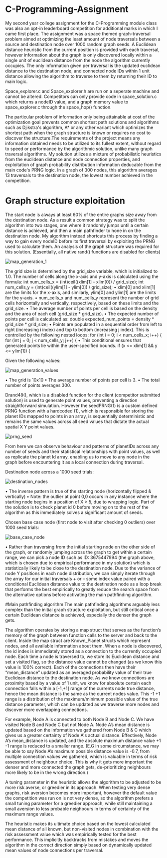 # C-Programming-Assignment
My second year college assignment for the C-Programming module class was also an opt-in leaderboard competition for additional marks in which I came first place. 
The assignment was a space themed graph-traversal problem aimed at optimizing the least amount of node traversals between a source and destination node over 1000 random graph seeds.
A Euclidean distance heuristic from the current position is provided with each traversal, however information about the graph is only discovered locally within a single unit of euclidean distance from the node the algorithm currently occupies.
The only information given per traversal is the updated euclidean distance to the destination node, and connected node IDs within 1 unit distance allowing the algorithm to traverse to them by returning their ID to main logic. 

Space_explorer.c and Space_explorer.h are run on a seperate machine and cannot be altered. Competitors can only provide code in space_solution.c which returns a nodeID value, and a graph memory value to space_explorer.c through the space_hop() function.

The particular problem of information only being attainable at cost of the optimization goal prevents common shortest path solutions and algorithms such as Djikstra's algorithm, A* or any other variant which optimizes the shortest path when the graph structure is known or requires no cost to discover the structure.The requirements of the project means any information obtained needs to be utilized to its fullest extent, without regard to speed or performance by the algorithmic solution, unlike many graph traversal algorithms. My solution utilizes a mixture of probabilistic heuristics from the euclidean distance and node connection properties, and exploitation of graph probability distribution information deducable from the main code's PRNG logic. 
In a graph of 300 nodes, this algorithm averages 13 traversals to the destination node, the lowest number achieved in the competition.

# Graph structure exploitation
The start node is always at least 60% of the entire graphs size away from the destination node. As a result a common strategy was to split the algorithm into two stages, one where it randomly jumps until a certain distance is achieved, and then a main pathfinder to hone in on the destination node. My algorithm instead shortcuts this process by finding a way to gain every nodeID before its first traversal by exploiting the PRNG used to calculate them. An analysis of the graph structure was required for this solution. (Essentially, all native rand() functions are disabled for clients)


![map_generation_1](https://github.com/user-attachments/assets/50f64ce9-8e86-4a0b-a4d1-f91700843b21)

The grid size is determined by the grid_size variable, which is initialized to 1.0.
The number of cells along the x-axis and y-axis is calculated using the formula:
int num_cells_x = (int)ceil((xlim[1] - xlim[0]) / grid_size);
int num_cells_y = (int)ceil((ylim[1] - ylim[0]) / grid_size);
•  xlim[0] and xlim[1] are the limits for the x-axis, and similarly, ylim[0] and ylim[1] are the limits for the y-axis.
•  num_cells_x and num_cells_y represent the number of grid cells horizontally and vertically, respectively, based on these limits and the grid_size.
•	The average number of points per cell is based on the density and the area of each cell (grid_size * grid_size).
•	The expected number of points per cell is calculated as:
double expected_num_points = density * grid_size * grid_size;
•	Points are populated in a sequential order from left to right (increasing i index) and top to bottom (increasing j index). This is controlled by the following nested loops:
for (int i = 0; i < num_cells_x; i++) {
    for (int j = 0; j < num_cells_y; j++) {
•	This conditional ensures that generated points lie within the user-specified bounds.
if (x <= xlim[1] && y <= ylim[1]) {

Given the following values:


![map_generation_values](https://github.com/user-attachments/assets/a9541c6b-e8a6-4a3e-ae55-edefa71b753a)



 
•	The grid is 10x10
•	The average number of points per cell is 3.
•	The total number of points averages 300.

Drand48(), which is a disabled function for the client (competitor submitted solution) is used to generate point values, preventing a direction straightforward simulation.
 However the seedPRNG(1) is a custom defined PRNG function with a hardcoded (1), which is responsible for storing the planet IDs mapped to points in an array,  is sequentially deterministic and remains the same values across all seed values that dictate the actual spatial X Y point values.



![prng_seed](https://github.com/user-attachments/assets/e901b69e-e002-402f-8a75-6b1db9559e85)



From here we can observe behaviour and patterns of planetIDs across any number of seeds and their statistical relationships with point values, as well as replicate the planet Id array, enabling us to move to any node in the graph before encountering it as a local connection during traversal. 


Destination node across a 1000 seed trials:



![destination_nodes](https://github.com/user-attachments/assets/2844a85d-8e2a-4ae2-b154-ecb61c2ca073)


•	The inverse pattern is true of the starting node (horizontally flipped & vertically)
•	Note: the outlier at point 0,0 occurs in any instance where the starting node begins in a position of X > 5, due to wrapping logic. Part of the solution is to check planet id 0 before moving on to the rest of the algorithm as this immediately solves a significant amount of seeds.

Chosen base case node (first node to visit after checking 0 outliers) over 1000 seed trials:



![base_case_node](https://github.com/user-attachments/assets/a99bc3bf-3910-4aa8-bfa8-2a3e9254ea83)



•	Rather than traversing from the initial starting node on the other side of the graph, or randomly jumping across the graph to get within a certain range, we can pick a node ID such as ID: 3675447994 (the graph above, which is chosen due to empirical performance in my solution) which is statistically likely to be close to the destination node. Due to the variance of node Y positions in each node distribution, we can simply iterate through the array for our initial traversals + or – some index value paired with a conditional Euclidean distance value to the destination node as a loop break that performs the best empirically to greatly reduce the search space from the alternative options before activating the main pathfinding algorithm.


#Main pathfinding algorithm
The main pathfinding algorithms arguably less complex than the initial graph structure exploitation, but still critical once a certain Euclidean distance is achieved, especially the denser the graph gets.  

The algorithm operates by storing a map struct that serves as the function’s memory of the graph between function calls to the server and back to the client. Inside the map struct are Known_Planet structs which represent nodes, and all available information about them. When a node is discovered, the id index is immediately stored as a connection to the currently occupied node. Each time a node is traversed to, we store its Euclidean distance and set a visited flag, so the distance value cannot be changed (as we know this value is 100% correct). Each of the connections then have their “mean_distance” updated as an averaged probability value of their true Euclidean distance to the destination node.  As we know connections are proximity based by a value of 1 unit, we know for absolute certain each connection falls within a [-1,+1] range of the currents node true distance, hence the mean distance is the same as the current nodes value. This -1 +1 range is a distribution of the maximum/minimum possible value of the true distance parameter, which can be updated as we traverse more nodes and discover more overlapping connections. 

For example, Node A is connected to both Node B and Node C. We have visited Node B and Node C but not Node A. Node A’s mean distance is updated based on the information we gathered from Node B & C which gives us a greater certainty of Node A's actual distance. Effectively, Node A’s mean_distance is updated, and the absolute maximum distance value +1 -1 range is reduced to a smaller range.
(E.G in some circumstance, we may be able to say Node A’s maximum possible distance value is -0.7, from multiple connection values we gathered, which is valuable in terms of risk assessment of neighbour choice. This is why it gets more important the denser and more connected the graph gets, de-prioritizing neighbours more likely to be in the wrong direction.)

A tuning parameter in the heuristic allows the algorithm to be adjusted to be more risk averse, or greedier in its approach. When testing very dense graphs, risk aversion becomes more important, however the default value the competition was run on is not very dense, so the algorithm prefers a small tuning parameter for a greedier approach, while still maintaining a small aversion to less probable neighbours in terms of certainty of the maximum range values.

The heuristic makes its ultimate choice based on the lowest calculated mean distance of all known, but non-visited nodes in combination with the risk assessment value which was empirically tested for the best performance. This implicitly backtracks from mistakes and moves the algorithm in the correct direction simply based on dynamically updated mean values of node connections per traversal. 









